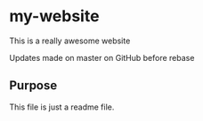 # my-website
This is a really awesome website

Updates made on master on GitHub before rebase

## Purpose

This file is just a readme file.
